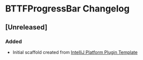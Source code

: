 <!-- Keep a Changelog guide -> https://keepachangelog.com -->

# BTTFProgressBar Changelog

## [Unreleased]
### Added
- Initial scaffold created from [IntelliJ Platform Plugin Template](https://github.com/JetBrains/intellij-platform-plugin-template)

